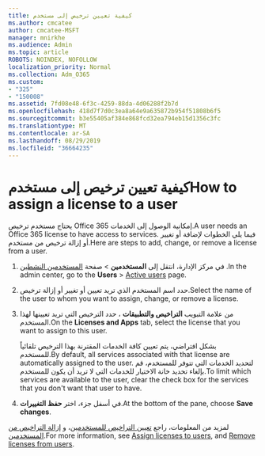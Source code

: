 ```yaml
---
title: كيفية تعيين ترخيص إلى مستخدم
ms.author: cmcatee
author: cmcatee-MSFT
manager: mnirkhe
ms.audience: Admin
ms.topic: article
ROBOTS: NOINDEX, NOFOLLOW
localization_priority: Normal
ms.collection: Adm_O365
ms.custom:
- "325"
- "150008"
ms.assetid: 7fd08e48-6f3c-4259-88da-4d06288f2b7d
ms.openlocfilehash: 418d7f7d0c3ea8a64e9a635872b954f51808b6f5
ms.sourcegitcommit: b3e55405af384e868fcd32ea794eb15d1356c3fc
ms.translationtype: MT
ms.contentlocale: ar-SA
ms.lasthandoff: 08/29/2019
ms.locfileid: "36664235"
---
```

# <a name="how-to-assign-a-license-to-a-user"></a><span data-ttu-id="d06a0-102">كيفية تعيين ترخيص إلى مستخدم</span><span class="sxs-lookup"><span data-stu-id="d06a0-102">How to assign a license to a user</span></span>

<span data-ttu-id="d06a0-103">يحتاج مستخدم ترخيص Office 365 إمكانية الوصول إلى الخدمات.</span><span class="sxs-lookup"><span data-stu-id="d06a0-103">A user needs an Office 365 license to have access to services.</span></span> <span data-ttu-id="d06a0-104">فيما يلي الخطوات لإضافة أو تغيير أو إزالة ترخيص من مستخدم.</span><span class="sxs-lookup"><span data-stu-id="d06a0-104">Here are steps to add, change, or remove a license from a user.</span></span>
  
1. <span data-ttu-id="d06a0-105">في مركز الإدارة، انتقل إلى **المستخدمين** \> صفحة [المستخدمين النشطين](https://go.microsoft.com/fwlink/p/?linkid=834822) .</span><span class="sxs-lookup"><span data-stu-id="d06a0-105">In the admin center, go to the **Users** \> [Active users](https://go.microsoft.com/fwlink/p/?linkid=834822) page.</span></span>

2. <span data-ttu-id="d06a0-106">حدد اسم المستخدم الذي تريد تعيين أو تغيير أو إزالة ترخيص.</span><span class="sxs-lookup"><span data-stu-id="d06a0-106">Select the name of the user to whom you want to assign, change, or remove a license.</span></span>

3. <span data-ttu-id="d06a0-107">من علامة التبويب **التراخيص والتطبيقات** ، حدد الترخيص التي تريد تعيينها لهذا المستخدم.</span><span class="sxs-lookup"><span data-stu-id="d06a0-107">On the **Licenses and Apps** tab, select the license that you want to assign to this user.</span></span>

    <span data-ttu-id="d06a0-108">بشكل افتراضي، يتم تعيين كافة الخدمات المقترنة بهذا الترخيص تلقائياً للمستخدم.</span><span class="sxs-lookup"><span data-stu-id="d06a0-108">By default, all services associated with that license are automatically assigned to the user.</span></span> <span data-ttu-id="d06a0-109">لتحديد الخدمات التي تتوفر للمستخدم، قم بإلغاء تحديد خانة الاختيار للخدمات التي لا تريد أن يكون للمستخدم.</span><span class="sxs-lookup"><span data-stu-id="d06a0-109">To limit which services are available to the user, clear the check box for the services that you don't want that user to have.</span></span>

4. <span data-ttu-id="d06a0-110">في أسفل جزء، اختر **حفظ التغييرات**.</span><span class="sxs-lookup"><span data-stu-id="d06a0-110">At the bottom of the pane, choose **Save changes**.</span></span>

<span data-ttu-id="d06a0-111">لمزيد من المعلومات، راجع [تعيين التراخيص للمستخدمين](https://docs.microsoft.com/office365/admin/subscriptions-and-billing/assign-licenses-to-users)، و [إزالة التراخيص من المستخدمين](https://docs.microsoft.com/office365/admin/subscriptions-and-billing/remove-licenses-from-users).</span><span class="sxs-lookup"><span data-stu-id="d06a0-111">For more information, see [Assign licenses to users](https://docs.microsoft.com/office365/admin/subscriptions-and-billing/assign-licenses-to-users), and [Remove licenses from users](https://docs.microsoft.com/office365/admin/subscriptions-and-billing/remove-licenses-from-users).</span></span>